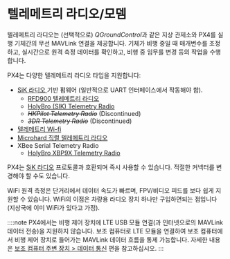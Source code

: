 # 텔레메트리 라디오/모뎀

텔레메트리 라디오는 (선택적으로) *QGroundControl*과 같은 지상 관제소와 PX4를 실행 기체간의 무선 MAVLink 연결을 제공합니다. 기체가 비행 중일 때 매개변수를 조정하고, 실시간으로 원격 측정 데이터를 확인하고, 비행 중 임무를 변경 등의 작업을 수행합니다.

PX4는 다양한 텔레메트리 라디오 타입을 지원합니다:

* [SiK 라디오 ](../telemetry/sik_radio.md) 기반 펌웨어 (일반적으로 UART 인터페이스에서 작동해야 함). 
  * [RFD900 텔레메트리 라디오](../telemetry/rfd900_telemetry.md)
  * [HolyBro (SIK) Telemetry Radio](../telemetry/holybro_sik_radio.md)
  * <del><em>HKPilot Telemetry Radio</em></del> (Discontinued)
  * <del><em>3DR Telemetry Radio</em></del> (Discontinued)
* [텔레메트리 Wi-fi](../telemetry/telemetry_wifi.md)
* [Microhard 직렬 텔레메트리 라디오](../telemetry/microhard_serial.md)
* XBee Serial Telemetry Radio 
  * [HolyBro XBP9X Telemetry Radio](../telemetry/holybro_xbp9x_radio.md)

PX4는 [SiK 라디오](../telemetry/sik_radio.md) 프로토콜과 호환되며 즉시 사용할 수 있습니다. 적절한 커넥터를 변경해야 할 수도 있습니다.

WiFi 원격 측정은 단거리에서 데이터 속도가 빠르며, FPV/비디오 피드를 보다 쉽게 지원할 수 있습니다. WiFi의 이점은 차량용 라디오 장치 하나만 구입하면되는 점입니다 (지상국에 이미 WiFi가 있다고 가정).

::::note PX4에서는 비행 제어 장치에 LTE USB 모듈 연결(과 인터넷으로의 MAVLink 데이터 전송)을 지원하지 않습니다. 보조 컴퓨터로 LTE 모듈을 연결하여 보조 컴퓨터에서 비행 제어 장치로 들어가는 MAVLink 데이터 흐름을 통제 가능합니다. 자세한 내용은 [보조 컴퓨터 주변 장치 &gt; 데이터 통신](../peripherals/companion_computer_peripherals.md#data_telephony) 편을 참고하십시오.
:::